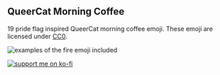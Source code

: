QueerCat Morning Coffee
---
19 pride flag inspired QueerCat morning coffee emoji. These emoji are licensed under [CC0](https://creativecommons.org/share-your-work/public-domain/cc0/).

![examples of the fire emoji included](https://zoebijl.github.io/QueerCats/meta/MorningCoffeeBanner.png)

[![support me on ko-fi](https://ko-fi.com/img/githubbutton_sm.svg)](https://ko-fi.com/P5P7GOFCE)

